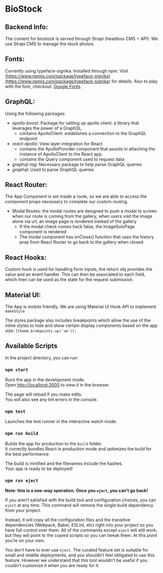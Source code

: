 # BioStock

## Backend Info:
The content for biostock is served through Strapi (headless CMS + API).  We use Strapi CMS to manage the stock photos. 


## Fonts:
Currently using typeface-signika.  Installed through npm.  Visit [https://www.npmjs.com/package/typeface-signika](https://www.npmjs.com/package/typeface-signika) for details.  Also to play with the font, checkout: [Google Fonts](https://fonts.google.com/specimen/Signika).

## GraphQL:
Using the following packages:
- *apollo-boost*: Package for setting up apollo client: a library that leverages the power of a GraphQL.
    - contains ApolloClient: establishes a connection to the GraphQL endpoint
- *react-apollo*: View layer integration for React
    - contains the ApolloProvider component that assists in attaching the instance of ApolloClient to the React app.
    - contains the Query component used to request data
- *graphql-tag*: Necessary package to help parse GraphQL queries
- *graphql*: Used to parse GraphQL queries

## React Router:
The App Component is set inside a route, so we are able to access the component props necessary to complete our custom routing.

- Modal Routes: the modal routes are designed to push a modal to screen when our route is coming from the gallery, when users visit the image alone via url, an image page is rendered instead of the gallery
    - If the modal check comes back false, the ImageSoloPage component is rendered
    - The modal component has onClose() function that uses the history prop from React Router to go back to the gallery when closed

## React Hooks:
Custom hook is used for handling form inputs, the return obj provides the value and an event handler.  This can then be associated to each field, which then can be used as the state for the request submission.

## Material UI:
The App is mobile friendly.  We are using Material UI Hook API to implement ```makeStyle``` 

The styles package also includes breakpoints which allow the use of the inline styles to hide and show certain display components based on the app size:
```[theme.brekpoints.up('sm')]:```

## Available Scripts

In the project directory, you can run:

### `npm start`

Runs the app in the development mode.<br>
Open [http://localhost:3000](http://localhost:3000) to view it in the browser.

The page will reload if you make edits.<br>
You will also see any lint errors in the console.

### `npm test`

Launches the test runner in the interactive watch mode.<br>

### `npm run build`

Builds the app for production to the `build` folder.<br>
It correctly bundles React in production mode and optimizes the build for the best performance.

The build is minified and the filenames include the hashes.<br>
Your app is ready to be deployed!

### `npm run eject`

**Note: this is a one-way operation. Once you `eject`, you can’t go back!**

If you aren’t satisfied with the build tool and configuration choices, you can `eject` at any time. This command will remove the single build dependency from your project.

Instead, it will copy all the configuration files and the transitive dependencies (Webpack, Babel, ESLint, etc) right into your project so you have full control over them. All of the commands except `eject` will still work, but they will point to the copied scripts so you can tweak them. At this point you’re on your own.

You don’t have to ever use `eject`. The curated feature set is suitable for small and middle deployments, and you shouldn’t feel obligated to use this feature. However we understand that this tool wouldn’t be useful if you couldn’t customize it when you are ready for it.



